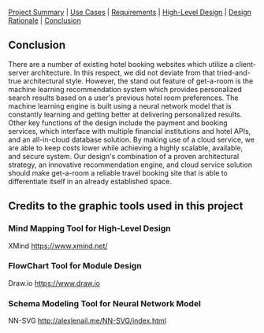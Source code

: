 [Project Summary](index.md) | [Use Cases](use_cases.md) | [Requirements](requirements.md) | [High-Level Design](high_level_design.md) | [Design Rationale](design_rationale.md) | [Conclusion](conclusion.md)

## Conclusion

There are a number of existing hotel booking websites which utilize a client-server architecture. In this respect, we did not deviate from that tried-and-true architectural style. However, the stand out feature of get-a-room is the machine learning recommendation system which provides personalized search results based on a user's previous hotel room preferences. The machine learning engine is built using a neural network model that is constantly learning and getting better at delivering personalized results. Other key functions of the design include the payment and booking services, which interface with multiple financial institutions and hotel APIs, and an all-in-cloud database solution. By making use of a cloud service, we are able to keep costs lower while achieving a highly scalable, available, and secure system. Our design's combination of a proven architectural strategy, an innovative recommendation engine, and cloud service solution should make get-a-room a reliable travel booking site that is able to differentiate itself in an already established space.

## Credits to the graphic tools used in this project

### Mind Mapping Tool for High-Level Design

XMind <https://www.xmind.net/>

### FlowChart Tool for Module Design

Draw.io <https://www.draw.io>

### Schema Modeling Tool for Neural Network Model

NN-SVG <http://alexlenail.me/NN-SVG/index.html>
